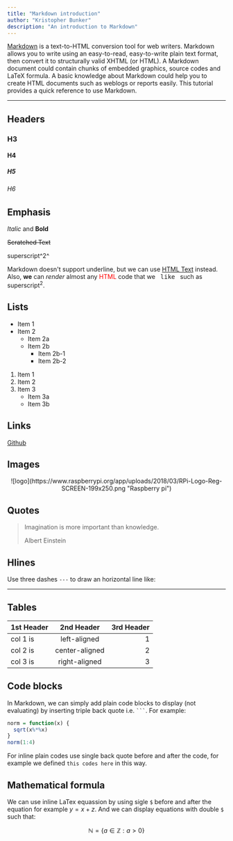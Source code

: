 ```yaml
---
title: "Markdown introduction"
author: "Kristopher Bunker"
description: "An introduction to Markdown"
---
```


[Markdown](https://daringfireball.net/projects/markdown/) is a text-to-HTML conversion tool for web writers. Markdown allows you to write using an easy-to-read, easy-to-write plain text format, then convert it to structurally valid XHTML (or HTML). A Markdown document could contain chunks of embedded graphics, source codes and LaTeX formula. A basic knowledge about Markdown could help you to create HTML documents such as weblogs or reports easily. This tutorial provides a quick reference to use Markdown.

---

## Headers
### H3
#### H4
##### H5
###### H6

## Emphasis
*Italic* and **Bold**

~~Scratched Text~~

superscript^2^

Markdown doesn't support underline, but we can use <u>HTML Text</u> instead. Also, <b>we</b> can <i>render</i> almost any <span style="color:red;">HTML</span> code that we &nbsp; <kbd>like</kbd>  &nbsp; such as superscript<sup>2</sup>.

## Lists
- Item 1
- Item 2
    - Item 2a
    - Item 2b
        - Item 2b-1
        - Item 2b-2

1. Item 1
2. Item 2
3. Item 3
    - Item 3a
    - Item 3b

## Links
[Github](http://www.github.com/)

## Images
<p align="center">
![logo](https://www.raspberrypi.org/app/uploads/2018/03/RPi-Logo-Reg-SCREEN-199x250.png "Raspberry pi")
</p>


## Quotes
> Imagination is more important than knowledge.
>
> Albert Einstein

## Hlines
Use three dashes `---` to draw an horizontal line like:

---

## Tables
1st Header|2nd Header|3rd Header
:---|:---:|---: 
col 1 is|left-aligned|1           
col 2 is|center-aligned|2
col 3 is|right-aligned|3

## Code blocks
In Markdown, we can simply add plain code blocks to display (not evaluating) by inserting triple back quote i.e. ` ``` `. For example:
```r
norm = function(x) {
  sqrt(x%*%x)
}
norm(1:4)
```

For inline plain codes use single back quote before and after the code, for example we defined `this codes here` in this way.

## Mathematical formula
We can use inline LaTex equassion by using sigle `$` before and after the equation for example $y = x + z$. And we can display equations with double `$` such that:

$$\mathbb{N} = \{ a \in \mathbb{Z} : a > 0 \}$$
